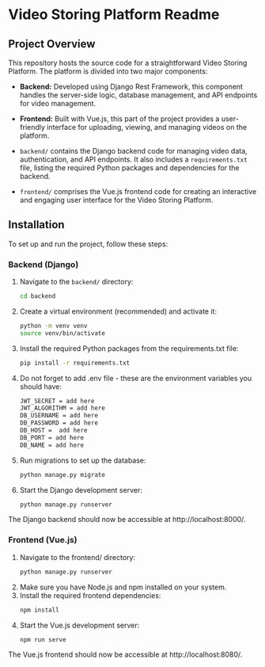 # Video Storing Platform Readme

## Project Overview

This repository hosts the source code for a straightforward Video Storing Platform. The platform is divided into two major components:

- **Backend:** Developed using Django Rest Framework, this component handles the server-side logic, database management, and API endpoints for video management.

- **Frontend:** Built with Vue.js, this part of the project provides a user-friendly interface for uploading, viewing, and managing videos on the platform.


- `backend/` contains the Django backend code for managing video data, authentication, and API endpoints. It also includes a `requirements.txt` file, listing the required Python packages and dependencies for the backend.

- `frontend/` comprises the Vue.js frontend code for creating an interactive and engaging user interface for the Video Storing Platform.

## Installation

To set up and run the project, follow these steps:

### Backend (Django)

1. Navigate to the `backend/` directory:

   ```bash
   cd backend
   ```

2. Create a virtual environment (recommended) and activate it:
   ```bash
   python -m venv venv
   source venv/bin/activate
   ```
3. Install the required Python packages from the requirements.txt file:
   ```bash
   pip install -r requirements.txt
   ```
4. Do not forget to add .env file - these are the environment variables you should have:
   ```bash
   JWT_SECRET = add here
   JWT_ALGORITHM = add here
   DB_USERNAME = add here
   DB_PASSWORD = add here
   DB_HOST =  add here
   DB_PORT = add here
   DB_NAME = add here
   ```
5. Run migrations to set up the database:
   ```bash
   python manage.py migrate
   ```
7. Start the Django development server:
   ```bash
   python manage.py runserver
   ```
The Django backend should now be accessible at http://localhost:8000/.

### Frontend (Vue.js)
1. Navigate to the frontend/ directory:
   ```bash
   python manage.py runserver
   ```
2. Make sure you have Node.js and npm installed on your system.
3. Install the required frontend dependencies:
   ```bash
   npm install
   ```
4. Start the Vue.js development server:
   ```bash
   npm run serve
   ```
The Vue.js frontend should now be accessible at http://localhost:8080/.
